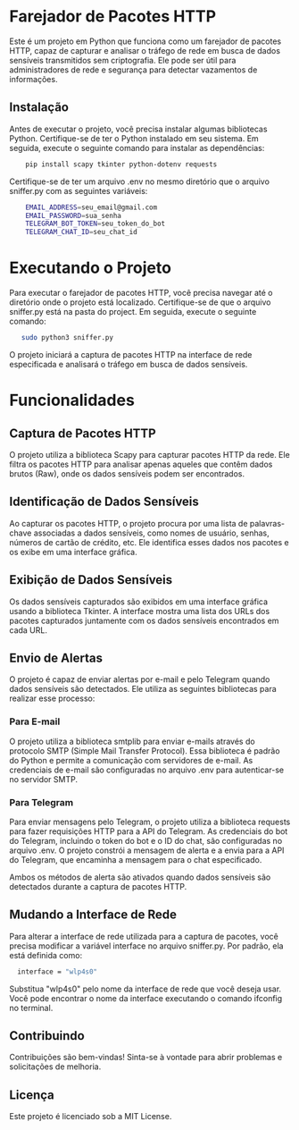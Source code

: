 
# Farejador de Pacotes HTTP

Este é um projeto em Python que funciona como um farejador de pacotes HTTP, capaz de capturar e analisar o tráfego de rede em busca de dados sensíveis transmitidos sem criptografia. Ele pode ser útil para administradores de rede e segurança para detectar vazamentos de informações.

## Instalação
Antes de executar o projeto, você precisa instalar algumas bibliotecas Python. Certifique-se de ter o Python instalado em seu sistema. Em seguida, execute o seguinte comando para instalar as dependências:


```bash
    pip install scapy tkinter python-dotenv requests
```
Certifique-se de ter um arquivo .env no mesmo diretório que o arquivo sniffer.py com as seguintes variáveis:
```bash
    EMAIL_ADDRESS=seu_email@gmail.com
    EMAIL_PASSWORD=sua_senha
    TELEGRAM_BOT_TOKEN=seu_token_do_bot
    TELEGRAM_CHAT_ID=seu_chat_id
```

# Executando o Projeto
Para executar o farejador de pacotes HTTP, você precisa navegar até o diretório onde o projeto está localizado. Certifique-se de que o arquivo sniffer.py está na pasta do project. Em seguida, execute o seguinte comando:
```bash
   sudo python3 sniffer.py
```
O projeto iniciará a captura de pacotes HTTP na interface de rede especificada e analisará o tráfego em busca de dados sensíveis.

# Funcionalidades

## Captura de Pacotes HTTP
O projeto utiliza a biblioteca Scapy para capturar pacotes HTTP da rede. Ele filtra os pacotes HTTP para analisar apenas aqueles que contêm dados brutos (Raw), onde os dados sensíveis podem ser encontrados.
## Identificação de Dados Sensíveis
Ao capturar os pacotes HTTP, o projeto procura por uma lista de palavras-chave associadas a dados sensíveis, como nomes de usuário, senhas, números de cartão de crédito, etc. Ele identifica esses dados nos pacotes e os exibe em uma interface gráfica.

## Exibição de Dados Sensíveis
Os dados sensíveis capturados são exibidos em uma interface gráfica usando a biblioteca Tkinter. A interface mostra uma lista dos URLs dos pacotes capturados juntamente com os dados sensíveis encontrados em cada URL.
## Envio de Alertas
O projeto é capaz de enviar alertas por e-mail e pelo Telegram quando dados sensíveis são detectados. Ele utiliza as seguintes bibliotecas para realizar esse processo:
### Para E-mail
O projeto utiliza a biblioteca smtplib para enviar e-mails através do protocolo SMTP (Simple Mail Transfer Protocol). Essa biblioteca é padrão do Python e permite a comunicação com servidores de e-mail. As credenciais de e-mail são configuradas no arquivo .env para autenticar-se no servidor SMTP.
### Para Telegram
Para enviar mensagens pelo Telegram, o projeto utiliza a biblioteca requests para fazer requisições HTTP para a API do Telegram. As credenciais do bot do Telegram, incluindo o token do bot e o ID do chat, são configuradas no arquivo .env. O projeto constrói a mensagem de alerta e a envia para a API do Telegram, que encaminha a mensagem para o chat especificado.

Ambos os métodos de alerta são ativados quando dados sensíveis são detectados durante a captura de pacotes HTTP.
## Mudando a Interface de Rede
Para alterar a interface de rede utilizada para a captura de pacotes, você precisa modificar a variável interface no arquivo sniffer.py. Por padrão, ela está definida como:
```bash
  interface = "wlp4s0"
```
Substitua "wlp4s0" pelo nome da interface de rede que você deseja usar. Você pode encontrar o nome da interface executando o comando ifconfig no terminal.
## Contribuindo
Contribuições são bem-vindas! Sinta-se à vontade para abrir problemas e solicitações de melhoria.
## Licença
Este projeto é licenciado sob a MIT License.
